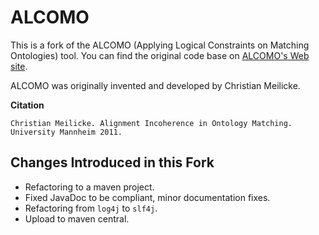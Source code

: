 # ALCOMO

This is a fork of the ALCOMO (Applying Logical Constraints on Matching Ontologies)
tool. You can find the original code base on [ALCOMO's Web site](https://web.informatik.uni-mannheim.de/alcomo/).

ALCOMO was originally invented and developed by Christian Meilicke.

**Citation**
```
Christian Meilicke. Alignment Incoherence in Ontology Matching. University Mannheim 2011.
```

## Changes Introduced in this Fork
- Refactoring to a maven project.
- Fixed JavaDoc to be compliant, minor documentation fixes.  
- Refactoring from `log4j` to `slf4j`.
- Upload to maven central.



